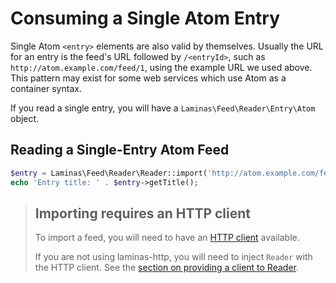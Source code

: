 # Consuming a Single Atom Entry

Single Atom `<entry>` elements are also valid by themselves. Usually the URL for
an entry is the feed's URL followed by `/<entryId>`, such as
`http://atom.example.com/feed/1`, using the example URL we used above. This
pattern may exist for some web services which use Atom as a container syntax.

If you read a single entry, you will have a `Laminas\Feed\Reader\Entry\Atom` object.

## Reading a Single-Entry Atom Feed

```php
$entry = Laminas\Feed\Reader\Reader::import('http://atom.example.com/feed/1');
echo 'Entry title: ' . $entry->getTitle();
```

> ## Importing requires an HTTP client
>
> To import a feed, you will need to have an [HTTP client](laminas.feed.http-clients)
> available. 
>
> If you are not using laminas-http, you will need to inject `Reader` with the HTTP
> client. See the [section on providing a client to Reader](http-clients.md#providing-a-client-to-reader).
